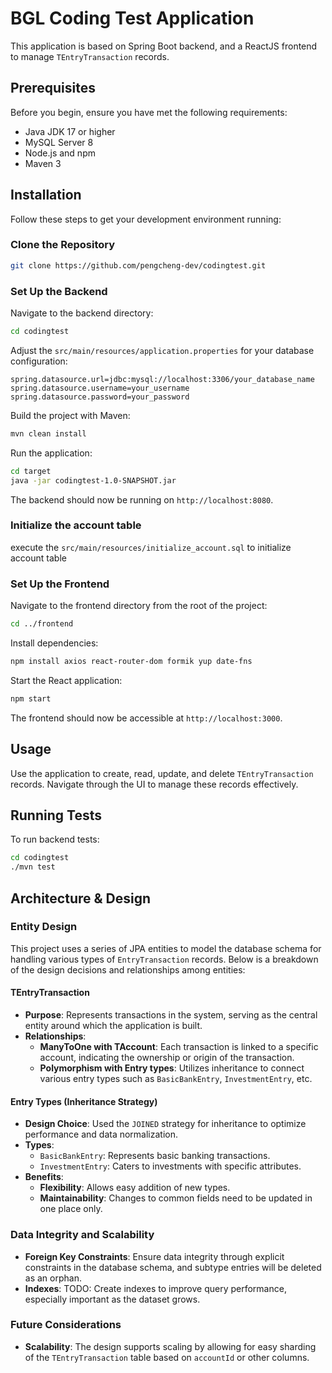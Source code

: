 
# BGL Coding Test Application

This application is based on Spring Boot backend, and a ReactJS frontend to manage `TEntryTransaction` records.

## Prerequisites

Before you begin, ensure you have met the following requirements:
- Java JDK 17 or higher
- MySQL Server 8
- Node.js and npm
- Maven 3

## Installation

Follow these steps to get your development environment running:

### Clone the Repository

```bash
git clone https://github.com/pengcheng-dev/codingtest.git
```

### Set Up the Backend

Navigate to the backend directory:
```bash
cd codingtest
```

Adjust the `src/main/resources/application.properties` for your database configuration:

```properties
spring.datasource.url=jdbc:mysql://localhost:3306/your_database_name
spring.datasource.username=your_username
spring.datasource.password=your_password
```

Build the project with Maven:

```bash
mvn clean install
```

Run the application:

```bash
cd target
java -jar codingtest-1.0-SNAPSHOT.jar
```

The backend should now be running on `http://localhost:8080`.

### Initialize the account table
execute the `src/main/resources/initialize_account.sql` to initialize account table

### Set Up the Frontend

Navigate to the frontend directory from the root of the project:

```bash
cd ../frontend
```

Install dependencies:

```bash
npm install axios react-router-dom formik yup date-fns
```

Start the React application:

```bash
npm start
```

The frontend should now be accessible at `http://localhost:3000`.

## Usage

Use the application to create, read, update, and delete `TEntryTransaction` records. Navigate through the UI to manage these records effectively.

## Running Tests

To run backend tests:

```bash
cd codingtest
./mvn test
```

## Architecture & Design

### Entity Design

This project uses a series of JPA entities to model the database schema for handling various types of `EntryTransaction` records. Below is a breakdown of the design decisions and relationships among entities:

#### TEntryTransaction
- **Purpose**: Represents transactions in the system, serving as the central entity around which the application is built.
- **Relationships**:
    - **ManyToOne with TAccount**: Each transaction is linked to a specific account, indicating the ownership or origin of the transaction.
    - **Polymorphism with Entry types**: Utilizes inheritance to connect various entry types such as `BasicBankEntry`, `InvestmentEntry`, etc.

#### Entry Types (Inheritance Strategy)
- **Design Choice**: Used the `JOINED` strategy for inheritance to optimize performance and data normalization.
- **Types**:
    - `BasicBankEntry`: Represents basic banking transactions.
    - `InvestmentEntry`: Caters to investments with specific attributes.
- **Benefits**:
    - **Flexibility**: Allows easy addition of new types.
    - **Maintainability**: Changes to common fields need to be updated in one place only.

### Data Integrity and Scalability
- **Foreign Key Constraints**: Ensure data integrity through explicit constraints in the database schema, and subtype entries will be deleted as an orphan.
- **Indexes**: TODO: Create indexes to improve query performance, especially important as the dataset grows.

### Future Considerations
- **Scalability**: The design supports scaling by allowing for easy sharding of the `TEntryTransaction` table based on `accountId` or other columns.